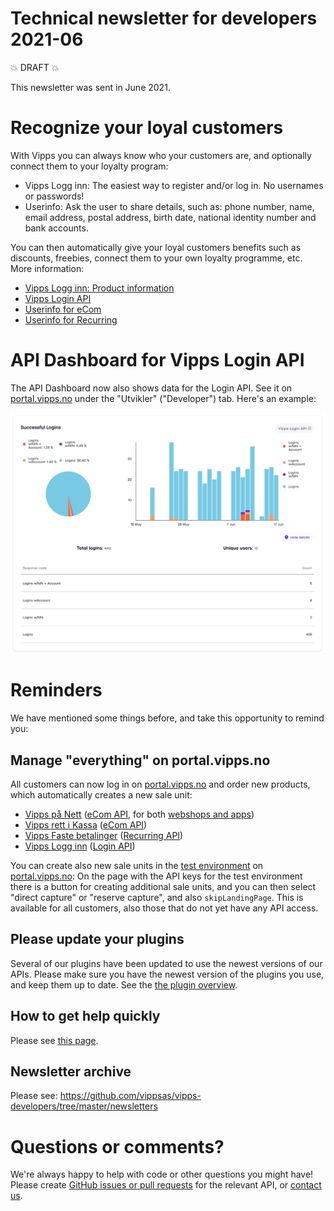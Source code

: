 # Technical newsletter for developers 2021-06

💥 DRAFT 💥

This newsletter was sent in June 2021.

# Recognize your loyal customers

With Vipps you can always know who your customers are, and optionally connect
them to your loyalty program:
* Vipps Logg inn: The easiest way to register and/or log in. No usernames or passwords!
* Userinfo: Ask the user to share details, such as:
  phone number, name, email address, postal address, birth date, national identity number and bank accounts.

You can then automatically give your loyal customers benefits such as
discounts, freebies, connect them to your own loyalty programme, etc.
More information:
* [Vipps Logg inn: Product information](https://www.vipps.no/produkter-og-tjenester/bedrift/innlogging-og-identifisering/logg-inn-med-vipps/)
* [Vipps Login API](https://github.com/vippsas/vipps-login-api)
* [Userinfo for eCom](https://github.com/vippsas/vipps-ecom-api/blob/master/vipps-ecom-api.md#userinfo)
* [Userinfo for Recurring](https://github.com/vippsas/vipps-recurring-api/blob/master/vipps-recurring-api.md#userinfo)

# API Dashboard for Vipps Login API

The API Dashboard now also shows data for the Login API.
See it on
[portal.vipps.no](https://portal.vipps.no)
under the "Utvikler" ("Developer") tab.
Here's an example:

<img src="images/2021-06-api-dashboard-login-example.png" alt="api-dashboard login data" style="width:1000px;"/>

# Reminders

We have mentioned some things before, and take this opportunity to remind you:

## Manage "everything" on portal.vipps.no

All customers can now log in on
[portal.vipps.no](https://portal.vipps.no)
and order new products, which automatically creates a new sale unit:

- [Vipps på Nett](https://vipps.no/produkter-og-tjenester/bedrift/ta-betalt-paa-nett/ta-betalt-paa-nett/)
  ([eCom API](https://github.com/vippsas/vipps-ecom-api),
  for both
  [webshops and apps](https://vipps.no/produkter-og-tjenester/bedrift/ta-betalt-paa-nett/ta-betalt-paa-nett/))
- [Vipps rett i Kassa](https://vipps.no/produkter-og-tjenester/bedrift/ta-betalt-i-butikk/vipps-i-kassa/)
  ([eCom API](https://github.com/vippsas/vipps-ecom-api))
- [Vipps Faste betalinger](https://vipps.no/produkter-og-tjenester/bedrift/faste-betalinger/faste-betalinger/)
  ([Recurring API](https://github.com/vippsas/vipps-recurring-api))
- [Vipps Logg inn](https://vipps.no/produkter-og-tjenester/bedrift/logg-inn-med-vipps/logg-inn-med-vipps/)
  ([Login API](https://github.com/vippsas/vipps-login-api))

You can create also new sale units in the
[test environment](https://github.com/vippsas/vipps-developers/blob/master/vipps-test-environment.md)
on
[portal.vipps.no](https://portal.vipps.no):
On the page with the API keys for the test environment there is a button
for creating additional sale units, and you can then select
"direct capture" or "reserve capture", and also `skipLandingPage`.
This is available for all customers, also those that do not yet have any API access.

## Please update your plugins

Several of our plugins have been updated to use the newest versions of
our APIs. Please make sure you have the newest version of the plugins
you use, and keep them up to date. See the
[the plugin overview](https://github.com/vippsas/vipps-plugins).

## How to get help quickly

Please see
[this page](https://github.com/vippsas/vipps-developers/blob/master/contact.md).

## Newsletter archive

Please see: https://github.com/vippsas/vipps-developers/tree/master/newsletters

# Questions or comments?

We're always happy to help with code or other questions you might have!
Please create [GitHub issues or pull requests](https://github.com/vippsas)
for the relevant API,
or [contact us](https://github.com/vippsas/vipps-developers/blob/master/contact.md).
